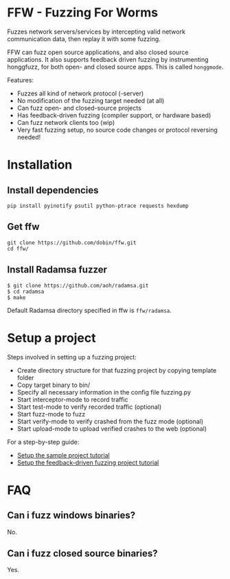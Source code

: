 # FFW - Fuzzing For Worms

Fuzzes network servers/services by intercepting valid network
communication data, then replay it with some fuzzing.

FFW can fuzz open source applications, and also closed
source applications. It also supports feedback driven fuzzing
by instrumenting honggfuzz, for both open- and closed source apps. This is called `honggmode`.

Features:
* Fuzzes all kind of network protocol (-server)
* No modification of the fuzzing target needed (at all)
* Can fuzz open- and closed-source projects
* Has feedback-driven fuzzing (compiler support, or hardware based)
* Can fuzz network clients too (wip)
* Very fast fuzzing setup, no source code changes or protocol reversing needed!


# Installation

## Install dependencies

```
pip install pyinotify psutil python-ptrace requests hexdump
```

## Get ffw

```
git clone https://github.com/dobin/ffw.git
cd ffw/
```

## Install Radamsa fuzzer

```
$ git clone https://github.com/aoh/radamsa.git
$ cd radamsa
$ make
```

Default Radamsa directory specified in ffw is `ffw/radamsa`.

# Setup a project

Steps involved in setting up a fuzzing project:

* Create directory structure for that fuzzing project by copying template folder
* Copy target binary to bin/
* Specify all necessary information in the config file fuzzing.py
* Start interceptor-mode to record traffic
* Start test-mode to verify recorded traffic (optional)
* Start fuzz-mode to fuzz
* Start verify-mode to verify crashed from the fuzz mode (optional)
* Start upload-mode to upload verified crashes to the web (optional)


For a step-by-step guide:
* [Setup the sample project tutorial](https://github.com/dobin/ffw/blob/master/docs/tutorial-sample-project.md)
* [Setup the feedback-driven fuzzing project tutorial](https://github.com/dobin/ffw/blob/master/docs/tutorial-honggmode.md)


# FAQ

## Can i fuzz windows binaries?

No.

## Can i fuzz closed source binaries?

Yes.
